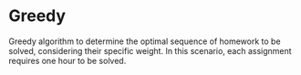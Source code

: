 # Greedy
Greedy algorithm to determine the optimal sequence of homework to be solved, considering their specific weight. In this scenario, each assignment requires one hour to be solved.
